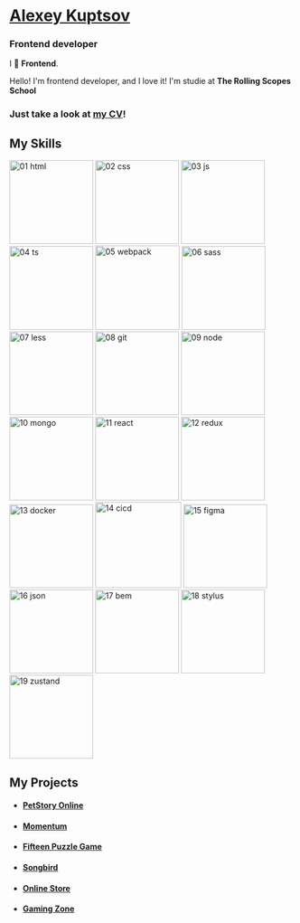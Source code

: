 # [Alexey Kuptsov](https://alexeykuptsov.work/)
### Frontend developer

I 💜 **Frontend**.

Hello! I'm frontend developer, and I love it!
I'm studie at __The Rolling Scopes School__

### Just take a look at [my CV](https://alexeykuptsov.work/)!

## My Skills

<img width="148" alt="01 html" src="https://user-images.githubusercontent.com/60064512/224487706-10850994-3a0f-419e-9a48-013107a1aac5.png"> <img width="148" alt="02 css" src="https://user-images.githubusercontent.com/60064512/224487709-2a638c09-e758-4ee0-8a33-149bf7cb3562.png"> <img width="148" alt="03 js" src="https://user-images.githubusercontent.com/60064512/224487711-7d447481-a5a8-4b0e-8d7b-3e3fc500a70d.png"> <img width="148" alt="04 ts" src="https://user-images.githubusercontent.com/60064512/224487712-83d0e743-0829-4d86-b90c-a3417c0debbd.png"> <img width="149" alt="05 webpack" src="https://user-images.githubusercontent.com/60064512/224487713-fb7e97fd-3317-48db-84ca-d59faa06da48.png"> <img width="148" alt="06 sass" src="https://user-images.githubusercontent.com/60064512/224487714-c46c1ee9-2908-4be6-9a92-4cbfce43583a.png"> <img width="148" alt="07 less" src="https://user-images.githubusercontent.com/60064512/224487715-5ab0ad8b-a7a8-403c-83e9-740ef3ee4b52.png"> <img width="148" alt="08 git" src="https://user-images.githubusercontent.com/60064512/224487717-ba1f0a03-27ff-4456-bd51-8b6178b32671.png"> <img width="148" alt="09 node" src="https://user-images.githubusercontent.com/60064512/224487718-c8d669a9-f5e5-46f2-8165-a115e19e3ca7.png"> <img width="148" alt="10 mongo" src="https://user-images.githubusercontent.com/60064512/224487719-7e7f7115-33cf-4db6-840e-bf306d6ab27e.png"> <img width="148" alt="11 react" src="https://user-images.githubusercontent.com/60064512/224487720-5e5bf01e-468c-4719-bd6c-08365ec640cb.png"> <img width="148" alt="12 redux" src="https://user-images.githubusercontent.com/60064512/224487721-40a3ba3b-1c5b-4b8f-bae6-e45f5d75ffb0.png"> <img width="148" alt="13 docker" src="https://user-images.githubusercontent.com/60064512/224487722-133474de-ee6d-4444-bb1f-c66796fefacf.png"> <img width="152" alt="14 cicd" src="https://user-images.githubusercontent.com/60064512/224487723-91e6d6ce-6637-4d73-a361-3c2ddcef844d.png"> <img width="148" alt="15 figma" src="https://user-images.githubusercontent.com/60064512/224487724-7362c6ee-12c1-4976-8138-398808bd957a.png"> <img width="148" alt="16 json" src="https://user-images.githubusercontent.com/60064512/224487725-fe8264c6-25a4-49ea-bf49-ed57b4e9f71e.png"> <img width="148" alt="17 bem" src="https://user-images.githubusercontent.com/60064512/224487726-cdab286a-fbc2-49cb-8b82-f1eafa0a5063.png"> <img width="148" alt="18 stylus" src="https://user-images.githubusercontent.com/60064512/224487727-673c2942-ed2d-41a5-b6bc-66330c1ba338.png"> <img width="148" alt="19 zustand" src="https://user-images.githubusercontent.com/60064512/224487728-2bb2e7cd-bff4-49a5-b27f-fe94297c801f.png">

## My Projects
- #### [PetStory Online](https://jerubrin.github.io/online-zoo/online-zoo/build/)
- #### [Momentum](https://jerubrin.github.io/momentum/dist/)
- #### [Fifteen Puzzle Game](https://jerubrin.github.io/15-puzzle/dist/)
- #### [Songbird](https://jerubrin.github.io/soungbird/soungbird/build/)
- #### [Online Store](https://jerubrin-loginovskymax-online-store.netlify.app/)
- #### [Gaming Zone](https://rsgames.online/)

<!--
**jerubrin/jerubrin** is a ✨ _special_ ✨ repository because its `README.md` (this file) appears on your GitHub profile.

Here are some ideas to get you started:

- 🔭 I’m currently working on ...
- 🌱 I’m currently learning ...
- 👯 I’m looking to collaborate on ...
- 🤔 I’m looking for help with ...
- 💬 Ask me about ...
- 📫 How to reach me: ...
- 😄 Pronouns: ...
- ⚡ Fun fact: ...
-->
